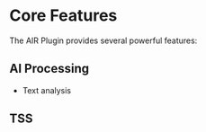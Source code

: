 # Core Features

The AIR Plugin provides several powerful features:

## AI Processing
- Text analysis

## TSS


